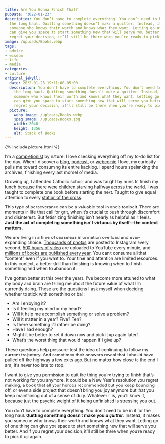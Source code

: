 ```yaml
---
title: Are You Gonna Finish That?
pubDate: '2022-01-23'
description: You don’t have to complete everything. You don’t need to be in it for
  the long haul. Quitting something doesn’t make a quitter. Instead, it makes you
  someone who knows their worth and knows what they want. Letting go of one thing
  can give you space to start something new that will serve you better. And if you
  regret your decision, it’ll still be there when you’re ready to pick it up again.
image: /uploads/Books.webp
tags:
- advice
- wisdom
- life
- media
categories:
- culture
original_jekyll:
  date: 2022-01-23 19:01:00-05:00
  description: You don’t have to complete everything. You don’t need to be in it for
    the long haul. Quitting something doesn’t make a quitter. Instead, it makes you
    someone who knows their worth and knows what they want. Letting go of one thing
    can give you space to start something new that will serve you better. And if you
    regret your decision, it’ll still be there when you’re ready to pick it up again.
  picture:
    webp_image: /uploads/Books.webp
    jpeg_image: /uploads/Books.jpg
    width: 2048
    height: 1356
    alt: Stack of Books
---
```


{% include picture.html %}

I’m a [completionist](https://www.macmillandictionary.com/us/dictionary/american/completionist) by nature. I love checking everything off my to-do list for the day. When I discover a [blog](https://randsinrepose.com), [podcast](http://genderpodcast.com), or [webcomic](https://questionablecontent.net) I love, my curiosity pulls me toward consuming its entire backlog. I spend hours spelunking the archives, finishing every last morsel of media.

<!-- more -->

Growing up, I attended Catholic school and was taught by nuns to finish my lunch because there were [children starving halfway across the world](https://en.wikipedia.org/wiki/List_of_fallacies#Fallacy_of_relative_privation). I was taught to complete one book before starting the next. Taught to give equal attention to every [station of the cross](https://en.wikipedia.org/wiki/Stations_of_the_Cross).

This type of perseverance can be a valuable tool in one’s toolbelt. There are moments in life that call for grit, when it’s crucial to push through discomfort and disinterest. But fetishizing finishing isn’t nearly as helpful as it feels. **Just the act of completing something isn’t virtuous by itself—the context matters.**

We are living in a time of ceaseless information overload and ever-expanding choice. [Thousands of photos](https://www.omnicoreagency.com/instagram-statistics/) are posted to Instagram every second, [500 hours of video](https://www.statista.com/statistics/259477/hours-of-video-uploaded-to-youtube-every-minute/) are uploaded to YouTube every minute, and [millions of books are published every year](https://malwarwickonbooks.com/published-every-year/). You can’t consume all that “content” even if you want to. Your time and attention are limited resources. In this context, a better skill than finishing is knowing when to finish something and when to abandon it.

I’ve gotten better at this over the years. I’ve become more attuned to what my body and brain are telling me about the future value of what I’m currently doing. These are the questions I ask myself when deciding whether to stick with something or bail:

* Am I enjoying it?
* Is it feeding my mind or my heart?
* Will it help me accomplish something or solve a problem?
* Will it matter in a year? Five? Ten?
* Is there something I’d rather be doing?
* Have I had enough?
* Might it be better to set it down now and pick it up again later?
* What’s the worst thing that would happen if I give up?

These questions help pressure-test the idea of continuing to follow my current trajectory. And sometimes their answers reveal that I should have pulled off the highway a few exits ago. But no matter how close to the end I am, it’s never too late to stop.

I want to give you permission to quit the thing you’re trying to finish that’s not working for you anymore. It could be a New Year’s resolution you regret making, a book that all your heroes recommended but you keep bouncing off, or even a side project that doesn’t bring you joy anymore but that you keep maintaining out of a sense of duty. Whatever it is, you’ll know it, because just the [psychic weight of it being unfinished](https://en.wikipedia.org/wiki/Zeigarnik_effect) is stressing you out.

You don’t have to complete everything. You don’t need to be in it for the long haul. **Quitting something doesn’t make you *a quitter***. Instead, it makes you someone who knows their worth and knows what they want. Letting go of one thing can give you space to start something new that will serve you better. And if you regret your decision, it’ll still be there when you’re ready to pick it up again.